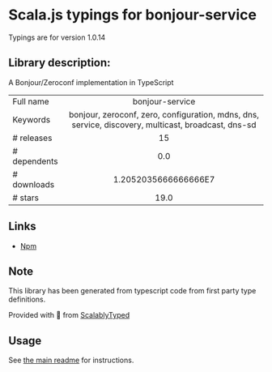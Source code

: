 
# Scala.js typings for bonjour-service

Typings are for version 1.0.14

## Library description:
A Bonjour/Zeroconf implementation in TypeScript

|                    |                 |
| ------------------ | :-------------: |
| Full name          | bonjour-service |
| Keywords           | bonjour, zeroconf, zero, configuration, mdns, dns, service, discovery, multicast, broadcast, dns-sd |
| # releases         | 15 |
| # dependents       | 0.0 |
| # downloads        | 1.2052035666666666E7 |
| # stars            | 19.0 |

## Links
- [Npm](https://www.npmjs.com/package/bonjour-service)
    


## Note
This library has been generated from typescript code from first party type definitions.

Provided with :purple_heart: from [ScalablyTyped](https://github.com/oyvindberg/ScalablyTyped)

## Usage
See [the main readme](../../readme.md) for instructions.


